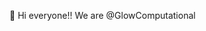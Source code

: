 👋 Hi everyone!! We are @GlowComputational
<!-- - 👀 I’m interested in ...
- 🌱 I’m currently learning ...
- 💞️ I’m looking to collaborate on ...
- 📫 How to reach me ... -->

<!---
GlowComputational/GlowComputational is a ✨ special ✨ repository because its `README.md` (this file) appears on your GitHub profile.
You can click the Preview link to take a look at your changes.
--->
